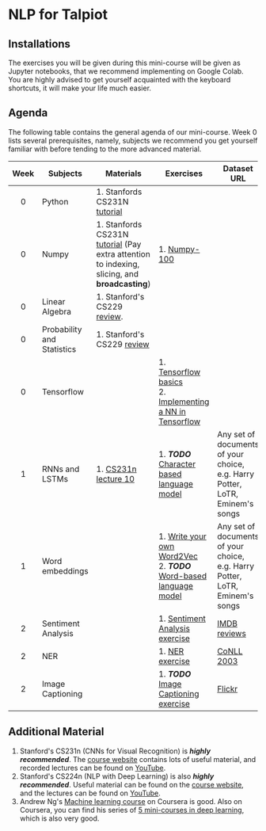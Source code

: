 # NLP for Talpiot

## Installations
The exercises you will be given during this mini-course will be given as Jupyter notebooks, that we recommend implementing on Google Colab. You are highly advised to get yourself acquainted with the keyboard shortcuts, it will make your life much easier. 

## Agenda

The following table contains the general agenda of our mini-course. Week 0 lists several prerequisites, namely, subjects we recommend you get yourself familiar with before tending to the more advanced material.

|  Week  | Subjects | Materials | Exercises | Dataset URL |
| :---: | --- | --- | --- | --- |
| 0 | Python | 1. Stanfords CS231N [tutorial](http://cs231n.github.io/python-numpy-tutorial/) |  |
| 0 | Numpy | 1. Stanfords CS231N [tutorial](http://cs231n.github.io/python-numpy-tutorial/) (Pay extra attention to indexing, slicing, and **broadcasting**)  | 1. [Numpy-100](https://github.com/rougier/numpy-100) |
| 0 | Linear Algebra | 1. Stanford's CS229 [review](http://cs229.stanford.edu/section/cs229-linalg.pdf). | |
| 0 | Probability and Statistics | 1. Stanford's CS229 [review](http://cs229.stanford.edu/section/cs229-prob.pdf) | |
| 0 | Tensorflow |  | 1. [Tensorflow basics](tensorflow) <br> 2. [Implementing a NN in Tensorflow](tensorflow) | |
| 1 | RNNs and LSTMs | 1. [CS231n lecture 10](https://www.youtube.com/watch?v=6niqTuYFZLQ) | 1. ***TODO*** [Character based language model]() | Any set of documents of your choice, <br> e.g. Harry Potter, LoTR, Eminem's songs |
| 1 | Word embeddings |  | 1. [Write your own Word2Vec](word-embeddings) <br> 2. ***TODO*** [Word-based language model]() | Any set of documents of your choice, <br> e.g. Harry Potter, LoTR, Eminem's songs |
| 2 | Sentiment Analysis | | 1. [Sentiment Analysis exercise]() | [IMDB reviews](https://www.kaggle.com/iarunava/imdb-movie-reviews-dataset) |
| 2 | NER | | 1. [NER exercise]() | [CoNLL 2003](ner/data) |
| 2 | Image Captioning | | 1. ***TODO*** [Image Captioning exercise]() | [Flickr](https://www.kaggle.com/hsankesara/flickr-image-dataset) |


## Additional Material
1. Stanford's CS231n (CNNs for Visual Recognition) is ***highly recommended***. The [course website](http://cs231n.stanford.edu/) contains lots of useful material, and recorded lectures can be found on [YouTube](https://www.youtube.com/playlist?list=PL3FW7Lu3i5JvHM8ljYj-zLfQRF3EO8sYv).
1. Stanford's CS224n (NLP with Deep Learning) is also ***highly recommended***. Useful material can be found on the [course website](http://web.stanford.edu/class/cs224n/), and the lectures can be found on [YouTube](https://www.youtube.com/playlist?list=PL3FW7Lu3i5Jsnh1rnUwq_TcylNr7EkRe6).
1. Andrew Ng's [Machine learning course](https://www.coursera.org/learn/machine-learning) on Coursera is good. Also on Coursera, you can find his series of [5 mini-courses in deep learning](https://www.coursera.org/specializations/deep-learning), which is also very good.